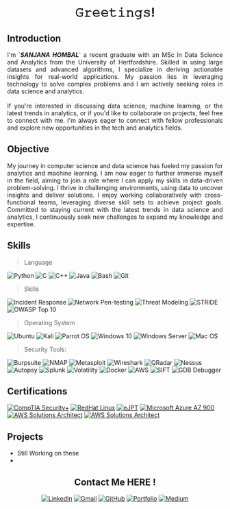 <h1 align="center">𝙶𝚛𝚎𝚎𝚝𝚒𝚗𝚐𝚜! </h1>


## Introduction

<div align="justify">
I'm `<i><b>SANJANA HOMBAL</b></i>` a recent graduate with an MSc in Data Science and Analytics from the University of Hertfordshire. Skilled in using large datasets and advanced algorithms, I specialize in deriving actionable insights for real-world applications. My passion lies in leveraging technology to solve complex problems and I am actively seeking roles in data science and analytics.
</br>
</br>
If you're interested in discussing data science, machine learning, or the latest trends in analytics, or if you'd like to collaborate on projects, feel free to connect with me. I'm always eager to connect with fellow professionals and explore new opportunities in the tech and analytics fields.
</div>

## Objective

<div align="justify">
My journey in computer science and data science has fueled my passion for analytics and machine learning. I am now eager to further immerse myself in the field, aiming to join a role where I can apply my skills in data-driven problem-solving. I thrive in challenging environments, using data to uncover insights and deliver solutions. I enjoy working collaboratively with cross-functional teams, leveraging diverse skill sets to achieve project goals. Committed to staying current with the latest trends in data science and analytics, I continuously seek new challenges to expand my knowledge and expertise.
</div>

## Skills

> Language

![Python](https://img.shields.io/badge/-Python-000000?style=for-the-badge&logo=Python&logoColor=3776AB)
![C](https://img.shields.io/badge/-C-000000?style=for-the-badge&logo=C&logoColor=A8B9CC)
![C++](https://img.shields.io/badge/-C++-000000?style=for-the-badge&logo=C%2B%2B&logoColor=00599C)
![Java](https://img.shields.io/badge/-Java-000000?style=for-the-badge&logo=Java&logoColor=007396)
![Bash](https://img.shields.io/badge/-Bash-000000?style=for-the-badge&logo=GNU%20Bash&logoColor=4EAA25)
![Git](https://img.shields.io/badge/-Git-000000?style=for-the-badge&logo=Git&logoColor=F05032)

> Skills

![Incident Response](https://img.shields.io/badge/-Incident%20Response-000000?style=for-the-badge&logoColor=FFA500)
![Network Pen-testing](https://img.shields.io/badge/-Network%20Pen--testing-000000?style=for-the-badge&logoColor=990000)
![Threat Modeling](https://img.shields.io/badge/-Threat%20Modeling-000000?style=for-the-badge&logoColor=FF6347)
![STRIDE](https://img.shields.io/badge/-STRIDE-000000?style=for-the-badge&logoColor=1E90FF)
![OWASP Top 10](https://img.shields.io/badge/-OWASP%20Top%2010-000000?style=for-the-badge&logoColor=212121)

> Operating System

![Ubuntu](https://img.shields.io/badge/-Ubuntu-000000?style=for-the-badge&logo=ubuntu&logoColor=E95420)
![Kali](https://img.shields.io/badge/-Kali-000000?style=for-the-badge&logo=kali-linux&logoColor=557C94)
![Parrot OS](https://img.shields.io/badge/-Parrot%20OS-000000?style=for-the-badge&logo=parrot&logoColor=33aADD)
![Windows 10](https://img.shields.io/badge/-Windows%2010-000000?style=for-the-badge&logo=windows&logoColor=0078D6)
![Windows Server](https://img.shields.io/badge/-Windows%20Server-000000?style=for-the-badge&logo=windows&logoColor=0078D6)
![Mac OS](https://img.shields.io/badge/-Mac%20OS-000000?style=for-the-badge&logo=apple&logoColor=white)

> Security Tools:

![Burpsuite](https://img.shields.io/badge/-Burpsuite-000000?style=for-the-badge&logo=burpsuite&logoColor=FF4500)
![NMAP](https://img.shields.io/badge/-NMAP-000000?style=for-the-badge&logo=nmap&logoColor=990000)
![Metasploit](https://img.shields.io/badge/-Metasploit%20Framework-000000?style=for-the-badge&logo=metasploit&logoColor=34495E)
![Wireshark](https://img.shields.io/badge/-Wireshark-000000?style=for-the-badge&logo=wireshark&logoColor=1679A7)
![QRadar](https://img.shields.io/badge/-QRadar-000000?style=for-the-badge&logo=qradar&logoColor=062055)
![Nessus](https://img.shields.io/badge/-Nessus-000000?style=for-the-badge&logo=nessus&logoColor=0489B1)
![Autopsy](https://img.shields.io/badge/-Autopsy-000000?style=for-the-badge&logo=autopsy&logoColor=1E90FF)
![Splunk](https://img.shields.io/badge/-Splunk-000000?style=for-the-badge&logo=splunk&logoColor=white)
![Volatility](https://img.shields.io/badge/-Volatility-000000?style=for-the-badge&logo=volatility&logoColor=990000)
![Docker](https://img.shields.io/badge/-Docker-000000?style=for-the-badge&logo=docker&logoColor=2496ED)
![AWS](https://img.shields.io/badge/-AWS-000000?style=for-the-badge&logo=amazon-aws&logoColor=232F3E)
![SIFT](https://img.shields.io/badge/-SIFT-000000?style=for-the-badge&logoColor=1E90FF)
![GDB Debugger](https://img.shields.io/badge/-GDB%20Debugger-000000?style=for-the-badge&logo=gdb&logoColor=FF6347)

## Certifications

[![CompTIA Security+](https://img.shields.io/badge/-Security%2B-000?style=for-the-badge&logo=CompTIA&logoColor=white)](https://www.comptia.org/certifications/security)
[![RedHat Linux](https://img.shields.io/badge/-RedHat%20Linux-000?style=for-the-badge&logo=Red%20Hat&logoColor=white)](https://www.redhat.com/en/services/certification/rhcsa)
[![eJPT](https://img.shields.io/badge/-eJPT-000?style=for-the-badge&logo=eLearnSecurity&logoColor=white)](https://www.elearnsecurity.com/certification/ejpt/)
[![Microsoft Azure AZ 900](https://img.shields.io/badge/-AZ%20900-000?style=for-the-badge&logo=Microsoft%20Azure&logoColor=white)](https://learn.microsoft.com/en-us/certifications/exam-az-900)
[![AWS Solutions Architect](https://img.shields.io/badge/-AWS%20Solutions%20Architect-000?style=for-the-badge&logo=Amazon%20AWS&logoColor=white)](https://aws.amazon.com/certification/certified-solutions-architect-associate/)
[![AWS Solutions Architect](https://img.shields.io/badge/-AWS%20Solutions%20Architect-000?style=for-the-badge&logo=Amazon%20AWS&logoColor=white)](https://aws.amazon.com/certification/certified-solutions-architect-associate/)

## Projects

- Still Working on these
- 

<div align="center">

## Contact Me HERE !

[![LinkedIn](https://img.shields.io/badge/-Karthik%20R-000?style=for-the-badge&logo=linkedin&logoColor=0072b1)](https://www.linkedin.com/in/karthik-rudrappa/)
[![Gmail](https://img.shields.io/badge/-Karthik%20R-000?style=for-the-badge&logo=gmail&logoColor=D14836)](mailto:kennikarthik@gmail.com)
[![GitHub](https://img.shields.io/badge/-Karthik%20R-000?style=for-the-badge&logo=github&logoColor=white)](https://github.com/Kenni001)
[![Portfolio](https://img.shields.io/badge/-Portfolio-000?style=for-the-badge&logo=react&logoColor=4CAF50)](https://kenni001.github.io/Terminal_Portfolio/)
[![Medium](https://img.shields.io/badge/-Medium-000?style=for-the-badge&logo=medium&logoColor=white)](https://medium.com/@yourusername)

</div>

